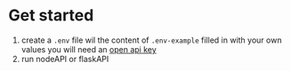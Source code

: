 # Get started
1. create a `.env` file wil the content of `.env-example` filled in with your own values you will need an [open api key](https://github.com/CakeCrusher/tech-int-cheat-backend)
2. run nodeAPI or flaskAPI
